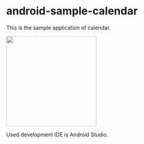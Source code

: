 # android-sample-calendar

This is the sample application of calendar.

<img src="http://blog.cozzbox.com/wp-content/uploads/2015/02/714d77e50ca94b9a12cf8e50114f92e1-168x300.png" width="240px">

Used development IDE is Android Studio.


